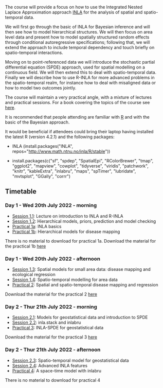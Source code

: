 
The course will provide a focus on how to use the Integrated Nested Laplace Approximation approach [INLA](https://www.r-inla.org/) for the analysis of spatial and spatio-temporal data.

We will first go through the basic of INLA for Bayesian inference and will then see how to model hierarchical structures. We will then focus on area level data and present how to model spatially structured random effects through conditional autoregressive specifications; following that, we will extend the approach to include temporal dependency and touch briefly on spatio-temporal interactions.

Moving on to point-referenced data we will introduce the stochastic partial differential equation (SPDE) approach, used for spatial modelling on a continuous field. We will then extend this to deal with spatio-temporal data. Finally we will describe how to use R-INLA for more advanced problems in the spatio-temporal realm, for instance how to deal with misaligned data or how to model two outcomes jointly.

The course will maintain a very practical angle, with a mixture of lectures and practical sessions. For a book covering the topics of the course see [here](https://onlinelibrary.wiley.com/doi/book/10.1002/9781118950203). 

It is recommended that people attending are familiar with [R](https://www.r-project.org/) and with the basic of the Bayesian approach.

It would be beneficial if attendees could bring their laptop having installed the latest R (version 4.2.1) and the following packages:

- INLA (install.packages("INLA", repos="http://www.math.ntnu.no/inla/R/stable"))

- install.packages(c("sf", "spdep", "SpatialEpi", "RColorBrewer", "tmap", "ggplot2", "mapview", "cowplot", "tidyverse", "viridis", "patchwork", "knitr", "kableExtra", "inlabru", "maps", "spTimer", "lubridate", "mvtsplot", "GGally", "corrr")

## Timetable
### Day 1 - Wed 20th July 2022 - morning

- [Session 1.1](Session1.1): Lecture on introduction to INLA and R-INLA
- [Session 1.2](Session1.2): Hierarchical models, priors, prediction and model checking
- [Practical 1a](Practical1a): INLA basics 
- [Practical 1b](Practical1b): Hierarchical models for disease mapping

There is no material to download for practical 1a. 
Download the material for the practical 1b [here](Practical1b/Practical1b.zip)

### Day 1 - Wed 20th July 2022 - afternoon

- [Session 1.3](Session1.3): Spatial models for small area data: disease mapping and ecological regression
- [Session 1.4](Session1.4): Spatio-temporal modelling for area data
- [Practical 2](Practical2): Spatial and spatio-temporal disease mapping and regression

Download the material for the practical 2 [here](Practical2/Practical2.zip)

### Day 2 - Thur 21th July 2022 - morning

- [Session 2.1](Session2.1): Models for geostatistical data and introduction to SPDE
- [Session 2.2](Session2.2): inla.stack and inlabru
- [Practical 3](Practical3): INLA-SPDE for geostatistical data

Download the material for the practical 3 [here](Practical3/temperature.croatia.Rdata)

### Day 2 - Thur 21th July 2022 - afternoon

- [Session 2.3](Session2.3): Spatio-temporal model for geostatistical data
- [Session 2.4](Session2.4): Advanced INLA features
- [Practical 4](Practical4): A space-time model with inlabru

There is no material to download for practical 4